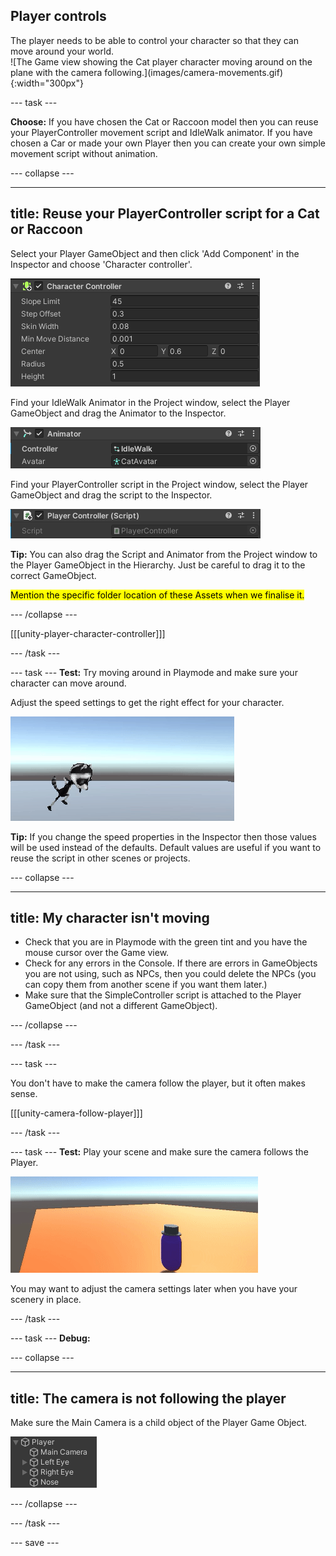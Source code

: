 ## Player controls

<div style="display: flex; flex-wrap: wrap">
<div style="flex-basis: 200px; flex-grow: 1; margin-right: 15px;">
The player needs to be able to control your character so that they can move around your world. 
</div>
<div>
![The Game view showing the Cat player character moving around on the plane with the camera following.](images/camera-movements.gif){:width="300px"}
</div>
</div>

--- task ---

**Choose:** If you have chosen the Cat or Raccoon model then you can reuse your PlayerController movement script and IdleWalk animator. If you have chosen a Car or made your own Player then you can create your own simple movement script without animation. 

--- collapse ---

---
title: Reuse your PlayerController script for a Cat or Raccoon
---

Select your Player GameObject and then click 'Add Component' in the Inspector and choose 'Character controller'.

![The Character controller component in the Inspector window with default settings.](images/character-controller.png)

Find your IdleWalk Animator in the Project window, select the Player GameObject and drag the Animator to the Inspector. 

![The Animator component in the Inspector window with 'IdleWalk' populated.](images/animator-component.png)

Find your PlayerController script in the Project window, select the Player GameObject and drag the script to the Inspector. 

![The Script component in the Inspector window with 'Player Controller' script populated.](images/script-component.png)

**Tip:** You can also drag the Script and Animator from the Project window to the Player GameObject in the Hierarchy. Just be careful to drag it to the correct GameObject. 

<mark>Mention the specific folder location of these Assets when we finalise it.</mark>

--- /collapse ---

[[[unity-player-character-controller]]]

--- /task ---

--- task ---
**Test:** Try moving around in Playmode and make sure your character can move around. 

Adjust the speed settings to get the right effect for your character. 

![An animated gif showing the Raccoon character moving around on the plane](images/animated-char.gif)

**Tip:** If you change the speed properties in the Inspector then those values will be used instead of the defaults. Default values are useful if you want to reuse the script in other scenes or projects. 

--- collapse ---

---
title: My character isn't moving
---

+ Check that you are in Playmode with the green tint and you have the mouse cursor over the Game view. 
+ Check for any errors in the Console. If there are errors in GameObjects you are not using, such as NPCs, then you could delete the NPCs (you can copy them from another scene if you want them later.)
+ Make sure that the SimpleController script is attached to the Player GameObject (and not a different GameObject). 

--- /collapse ---

--- /task ---


--- task ---

You don't have to make the camera follow the player, but it often makes sense. 

[[[unity-camera-follow-player]]]

--- /task ---

--- task ---
**Test:** Play your scene and make sure the camera follows the Player. 

![An animated gif showing the camera following the player from a slightly elevated position.](images/camera-follow-player.gif)

You may want to adjust the camera settings later when you have your scenery in place. 

--- /task ---

--- task ---
**Debug:**

--- collapse ---

---
title: The camera is not following the player
---

Make sure the Main Camera is a child object of the Player Game Object. 

![The Hierarchy window showing the Main Camera indented under the Player as a child GameObject.](images/camera-child.png)

--- /collapse ---

--- /task ---

--- save ---